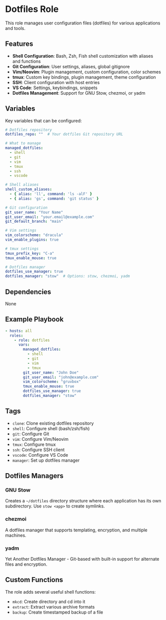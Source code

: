 # Dotfiles Role

This role manages user configuration files (dotfiles) for various applications and tools.

## Features

- **Shell Configuration**: Bash, Zsh, Fish shell customization with aliases and functions
- **Git Configuration**: User settings, aliases, global gitignore
- **Vim/Neovim**: Plugin management, custom configuration, color schemes
- **tmux**: Custom key bindings, plugin management, theme configuration
- **SSH**: Client configuration with host entries
- **VS Code**: Settings, keybindings, snippets
- **Dotfiles Management**: Support for GNU Stow, chezmoi, or yadm

## Variables

Key variables that can be configured:

```yaml
# Dotfiles repository
dotfiles_repo: ""  # Your dotfiles Git repository URL

# What to manage
managed_dotfiles:
  - shell
  - git
  - vim
  - tmux
  - ssh
  - vscode

# Shell aliases
shell_custom_aliases:
  - { alias: 'll', command: 'ls -alF' }
  - { alias: 'gs', command: 'git status' }

# Git configuration
git_user_name: "Your Name"
git_user_email: "your.email@example.com"
git_default_branch: "main"

# Vim settings
vim_colorscheme: "dracula"
vim_enable_plugins: true

# tmux settings
tmux_prefix_key: "C-a"
tmux_enable_mouse: true

# Dotfiles manager
dotfiles_use_manager: true
dotfiles_manager: "stow"  # Options: stow, chezmoi, yadm
```

## Dependencies

None

## Example Playbook

```yaml
- hosts: all
  roles:
    - role: dotfiles
      vars:
        managed_dotfiles:
          - shell
          - git
          - vim
          - tmux
        git_user_name: "John Doe"
        git_user_email: "john@example.com"
        vim_colorscheme: "gruvbox"
        tmux_enable_mouse: true
        dotfiles_use_manager: true
        dotfiles_manager: "stow"
```

## Tags

- `clone`: Clone existing dotfiles repository
- `shell`: Configure shell (bash/zsh/fish)
- `git`: Configure Git
- `vim`: Configure Vim/Neovim
- `tmux`: Configure tmux
- `ssh`: Configure SSH client
- `vscode`: Configure VS Code
- `manager`: Set up dotfiles manager

## Dotfiles Managers

### GNU Stow
Creates a `~/dotfiles` directory structure where each application has its own subdirectory. Use `stow <app>` to create symlinks.

### chezmoi
A dotfiles manager that supports templating, encryption, and multiple machines.

### yadm
Yet Another Dotfiles Manager - Git-based with built-in support for alternate files and encryption.

## Custom Functions

The role adds several useful shell functions:
- `mkcd`: Create directory and cd into it
- `extract`: Extract various archive formats
- `backup`: Create timestamped backup of a file